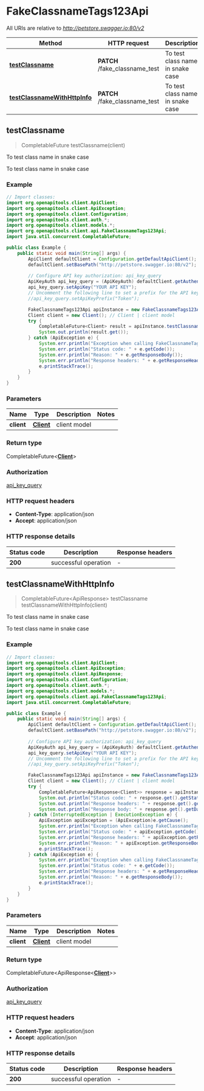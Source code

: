 # FakeClassnameTags123Api

All URIs are relative to *http://petstore.swagger.io:80/v2*

| Method | HTTP request | Description |
|------------- | ------------- | -------------|
| [**testClassname**](FakeClassnameTags123Api.md#testClassname) | **PATCH** /fake_classname_test | To test class name in snake case |
| [**testClassnameWithHttpInfo**](FakeClassnameTags123Api.md#testClassnameWithHttpInfo) | **PATCH** /fake_classname_test | To test class name in snake case |



## testClassname

> CompletableFuture<Client> testClassname(client)

To test class name in snake case

To test class name in snake case

### Example

```java
// Import classes:
import org.openapitools.client.ApiClient;
import org.openapitools.client.ApiException;
import org.openapitools.client.Configuration;
import org.openapitools.client.auth.*;
import org.openapitools.client.models.*;
import org.openapitools.client.api.FakeClassnameTags123Api;
import java.util.concurrent.CompletableFuture;

public class Example {
    public static void main(String[] args) {
        ApiClient defaultClient = Configuration.getDefaultApiClient();
        defaultClient.setBasePath("http://petstore.swagger.io:80/v2");
        
        // Configure API key authorization: api_key_query
        ApiKeyAuth api_key_query = (ApiKeyAuth) defaultClient.getAuthentication("api_key_query");
        api_key_query.setApiKey("YOUR API KEY");
        // Uncomment the following line to set a prefix for the API key, e.g. "Token" (defaults to null)
        //api_key_query.setApiKeyPrefix("Token");

        FakeClassnameTags123Api apiInstance = new FakeClassnameTags123Api(defaultClient);
        Client client = new Client(); // Client | client model
        try {
            CompletableFuture<Client> result = apiInstance.testClassname(client);
            System.out.println(result.get());
        } catch (ApiException e) {
            System.err.println("Exception when calling FakeClassnameTags123Api#testClassname");
            System.err.println("Status code: " + e.getCode());
            System.err.println("Reason: " + e.getResponseBody());
            System.err.println("Response headers: " + e.getResponseHeaders());
            e.printStackTrace();
        }
    }
}
```

### Parameters


| Name | Type | Description  | Notes |
|------------- | ------------- | ------------- | -------------|
| **client** | [**Client**](Client.md)| client model | |

### Return type

CompletableFuture<[**Client**](Client.md)>


### Authorization

[api_key_query](../README.md#api_key_query)

### HTTP request headers

- **Content-Type**: application/json
- **Accept**: application/json

### HTTP response details
| Status code | Description | Response headers |
|-------------|-------------|------------------|
| **200** | successful operation |  -  |

## testClassnameWithHttpInfo

> CompletableFuture<ApiResponse<Client>> testClassname testClassnameWithHttpInfo(client)

To test class name in snake case

To test class name in snake case

### Example

```java
// Import classes:
import org.openapitools.client.ApiClient;
import org.openapitools.client.ApiException;
import org.openapitools.client.ApiResponse;
import org.openapitools.client.Configuration;
import org.openapitools.client.auth.*;
import org.openapitools.client.models.*;
import org.openapitools.client.api.FakeClassnameTags123Api;
import java.util.concurrent.CompletableFuture;

public class Example {
    public static void main(String[] args) {
        ApiClient defaultClient = Configuration.getDefaultApiClient();
        defaultClient.setBasePath("http://petstore.swagger.io:80/v2");
        
        // Configure API key authorization: api_key_query
        ApiKeyAuth api_key_query = (ApiKeyAuth) defaultClient.getAuthentication("api_key_query");
        api_key_query.setApiKey("YOUR API KEY");
        // Uncomment the following line to set a prefix for the API key, e.g. "Token" (defaults to null)
        //api_key_query.setApiKeyPrefix("Token");

        FakeClassnameTags123Api apiInstance = new FakeClassnameTags123Api(defaultClient);
        Client client = new Client(); // Client | client model
        try {
            CompletableFuture<ApiResponse<Client>> response = apiInstance.testClassnameWithHttpInfo(client);
            System.out.println("Status code: " + response.get().getStatusCode());
            System.out.println("Response headers: " + response.get().getHeaders());
            System.out.println("Response body: " + response.get().getData());
        } catch (InterruptedException | ExecutionException e) {
            ApiException apiException = (ApiException)e.getCause();
            System.err.println("Exception when calling FakeClassnameTags123Api#testClassname");
            System.err.println("Status code: " + apiException.getCode());
            System.err.println("Response headers: " + apiException.getResponseHeaders());
            System.err.println("Reason: " + apiException.getResponseBody());
            e.printStackTrace();
        } catch (ApiException e) {
            System.err.println("Exception when calling FakeClassnameTags123Api#testClassname");
            System.err.println("Status code: " + e.getCode());
            System.err.println("Response headers: " + e.getResponseHeaders());
            System.err.println("Reason: " + e.getResponseBody());
            e.printStackTrace();
        }
    }
}
```

### Parameters


| Name | Type | Description  | Notes |
|------------- | ------------- | ------------- | -------------|
| **client** | [**Client**](Client.md)| client model | |

### Return type

CompletableFuture<ApiResponse<[**Client**](Client.md)>>


### Authorization

[api_key_query](../README.md#api_key_query)

### HTTP request headers

- **Content-Type**: application/json
- **Accept**: application/json

### HTTP response details
| Status code | Description | Response headers |
|-------------|-------------|------------------|
| **200** | successful operation |  -  |

